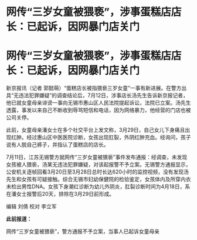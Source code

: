 # 网传“三岁女童被猥亵”，涉事蛋糕店店长：已起诉，因网暴门店关门

# 网传“三岁女童被猥亵”，涉事蛋糕店店长：已起诉，因网暴门店关门

新京报讯（记者
郭懿萌）“蛋糕店长被指猥亵三岁女童”一事有新进展。在警方出具“无违法犯罪嫌疑”的调查结论后，7月12日，涉事店长汤先生告诉新京报记者，他已就女童母亲诽谤一事向无锡市惠山区人民法院提起诉讼，法院已立案。汤先生透露，事发以来自己不断收到辱骂短信和电话，因为网络暴力，他经营的门店也被公司关停。

此前，女童母亲潘女士在多个社交平台上发文称，3月29日，自己女儿下身痛且出现红肿。经过惠山区中医医院诊断，女孩出现肛裂，外阴红肿充血。经询问，孩子说有人脱自己裤子，并指认了蛋糕店的店长。

7月11日，江苏无锡警方就网传“三岁女童被猥亵”事件发布通报：经调查，未发现女孩被人猥亵，汤某无违法犯罪嫌疑，对该起报警不予立案。无锡警方通报显示，公安机关逐帧回看3月20日至3月28日总时长达620小时的监控视频，没有发现汤先生和女孩有可疑接触。综合无锡市妇幼保健院的检验鉴定，女孩体内及所穿内衣未检出男性DNA。女孩下身潮红诊断为幼儿外阴炎，肛裂诊断时间为4月18日，系在潘女士报警后20天，排除在3月29日前形成。

编辑 刘倩 校对 李立军

**此前报道：**

网传“三岁女童被猥亵”，警方通报不予立案，当事人已起诉女童母亲

